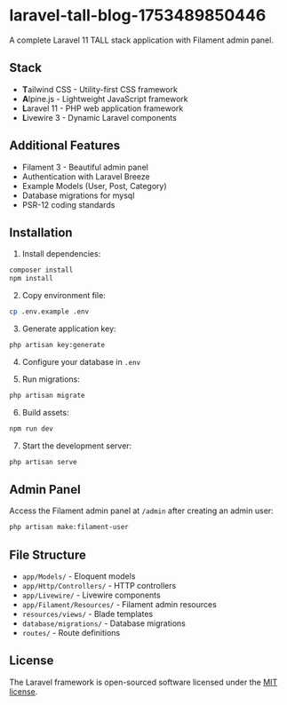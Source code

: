 # laravel-tall-blog-1753489850446

A complete Laravel 11 TALL stack application with Filament admin panel.

## Stack

- **T**ailwind CSS - Utility-first CSS framework
- **A**lpine.js - Lightweight JavaScript framework  
- **L**aravel 11 - PHP web application framework
- **L**ivewire 3 - Dynamic Laravel components

## Additional Features

- Filament 3 - Beautiful admin panel
- Authentication with Laravel Breeze
- Example Models (User, Post, Category)
- Database migrations for mysql
- PSR-12 coding standards

## Installation

1. Install dependencies:
```bash
composer install
npm install
```

2. Copy environment file:
```bash
cp .env.example .env
```

3. Generate application key:
```bash
php artisan key:generate
```

4. Configure your database in `.env`

5. Run migrations:
```bash
php artisan migrate
```

6. Build assets:
```bash
npm run dev
```

7. Start the development server:
```bash
php artisan serve
```

## Admin Panel

Access the Filament admin panel at `/admin` after creating an admin user:

```bash
php artisan make:filament-user
```

## File Structure

- `app/Models/` - Eloquent models
- `app/Http/Controllers/` - HTTP controllers  
- `app/Livewire/` - Livewire components
- `app/Filament/Resources/` - Filament admin resources
- `resources/views/` - Blade templates
- `database/migrations/` - Database migrations
- `routes/` - Route definitions

## License

The Laravel framework is open-sourced software licensed under the [MIT license](https://opensource.org/licenses/MIT).
